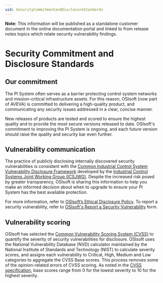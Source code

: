 ```yaml
---
uid: SecurityCommitmentandDisclosureStandards
---
```


**Note:** This information will be published as a standalone customer document in the online documentation portal and linked to from release notes topics which relate security vulnerability findings. 

# Security Commitment and Disclosure Standards

## Our commitment

The PI System often serves as a barrier protecting control system networks and mission-critical infrastructure assets. For this reason, OSIsoft (now part of AVEVA) is committed to delivering a high-quality product, and communicating any security issues addressed in a clear, concise manner.  

New releases of products are tested and scored to ensure the highest quality and to provide the most secure versions released to date. OSIsoft's commitment to improving the PI System is ongoing, and each future version should raise the quality and security bar even further.  

## Vulnerability communication

The practice of publicly disclosing internally discovered security vulnerabilities is consistent with the [Common Industrial Control System Vulnerability Disclosure Framework](https://us-cert.cisa.gov/sites/default/files/ICSJWG-Archive/ICSJWG_Vulnerability_Disclosure_Framework_Final_1.pdf) developed by the [Industrial Control Systems Joint Working Group (ICSJWG)](https://us-cert.cisa.gov/ics/Industrial-Control-Systems-Joint-Working-Group-ICSJWG). Despite the increased risk posed by greater transparency, OSIsoft is sharing this information to help you make an informed decision about when to upgrade to ensure your PI System has the best available protection.  

For more information, refer to [OSIsoft’s Ethical Disclosure Policy](https://www.osisoft.com/terms-and-conditions/ethical-disclosure). To report a security vulnerability, refer to [OSIsoft's Report a Security Vulnerability](https://www.osisoft.com/report-a-security-vulnerability) form.  

## Vulnerability scoring

OSIsoft has selected the [Common Vulnerability Scoring System (CVSS)](https://www.first.org/cvss/) to quantify the severity of security vulnerabilities for disclosure. OSIsoft uses the National Vulnerability Database (NVD) calculator maintained by the National Institute of Standards and Technology (NIST) to calculate severity scores, and assigns each vulnerability to Critical, High, Medium and Low categories to aggregate the CVSS Base scores. This process removes some of the opinion-related errors of CVSS scoring. As noted in the [CVSS specification](https://www.first.org/cvss/specification-document), base scores range from 0 for the lowest severity to 10 for the highest severity.
